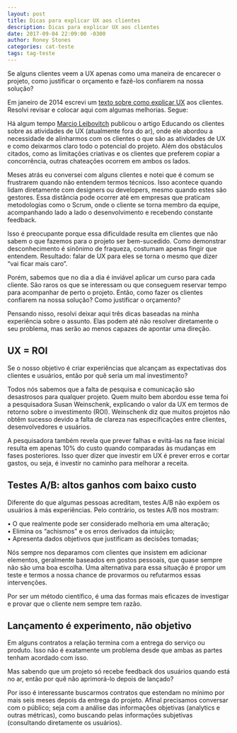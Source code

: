 ```yaml
---
layout: post
title: Dicas para explicar UX aos clientes
description: Dicas para explicar UX aos clientes
date: 2017-09-04 22:09:00 -0300
author: Roney Stones
categories: cat-teste
tags: tag-teste
---
```


Se alguns clientes veem a UX apenas como uma maneira de encarecer o projeto, como justificar o orçamento e fazê-los confiarem na nossa solução?

Em janeiro de 2014 escrevi um [texto sobre como explicar UX](https://medium.com/@roneystones/dicas-para-explicar-ux-aos-clientes-d8b88333743f) aos clientes. Resolvi revisar e colocar aqui com algumas melhorias. Segue:

Há algum tempo [Marcio Leibovitch](https://twitter.com/marciokl) publicou o artigo Educando os clientes sobre as atividades de UX (atualmente fora do ar), onde ele abordou a necessidade de alinharmos com os clientes o que são as atividades de UX e como deixarmos claro todo o potencial do projeto. Além dos obstáculos citados, como as limitações criativas e os clientes que preferem copiar a concorrência, outras chateações ocorrem em ambos os lados.

Meses atrás eu conversei com alguns clientes e notei que é comum se frustrarem quando não entendem termos técnicos. Isso acontece quando lidam diretamente com designers ou developers, mesmo quando estes são gestores. Essa distância pode ocorrer até em empresas que praticam metodologias como o Scrum, onde o cliente se torna membro da equipe, acompanhando lado a lado o desenvolvimento e recebendo constante feedback.

Isso é preocupante porque essa dificuldade resulta em clientes que não sabem o que fazemos para o projeto ser bem-sucedido. Como demonstrar desconhecimento é sinônimo de fraqueza, costumam apenas fingir que entendem. Resultado: falar de UX para eles se torna o mesmo que dizer “vai ficar mais caro”.

Porém, sabemos que no dia a dia é inviável aplicar um curso para cada cliente. São raros os que se interessam ou que conseguem reservar tempo para acompanhar de perto o projeto. Então, como fazer os clientes confiarem na nossa solução? Como justificar o orçamento?

Pensando nisso, resolvi deixar aqui três dicas baseadas na minha experiência sobre o assunto. Elas podem até não resolver diretamente o seu problema, mas serão ao menos capazes de apontar uma direção.

## UX = ROI

Se o nosso objetivo é criar experiências que alcançam as expectativas dos clientes e usuários, então por quê seria um mal investimento?

Todos nós sabemos que a falta de pesquisa e comunicação são desastrosos para qualquer projeto. Quem muito bem abordou esse tema foi a pesquisadora Susan Weinschenk, explicando o valor da UX em termos de retorno sobre o investimento (ROI). Weinschenk diz que muitos projetos não obtêm sucesso devido a falta de clareza nas especificações entre clientes, desenvolvedores e usuários.

A pesquisadora também revela que prever falhas e evitá-las na fase inicial resulta em apenas 10% do custo quando comparadas às mudanças em fases posteriores. Isso quer dizer que investir em UX é prever erros e cortar gastos, ou seja, é investir no caminho para melhorar a receita.

## Testes A/B: altos ganhos com baixo custo

Diferente do que algumas pessoas acreditam, testes A/B não expõem os usuários à más experiências. Pelo contrário, os testes A/B nos mostram:

• O que realmente pode ser considerado melhoria em uma alteração;  
• Elimina os “achismos” e os erros derivados da intuição;  
• Apresenta dados objetivos que justificam as decisões tomadas;	

Nós sempre nos deparamos com clientes que insistem em adicionar elementos, geralmente baseados em gostos pessoais, que quase sempre não são uma boa escolha. Uma alternativa para essa situação é propor um teste e termos a nossa chance de provarmos ou refutarmos essas intervenções.

Por ser um método científico, é uma das formas mais eficazes de investigar e provar que o cliente nem sempre tem razão.


## Lançamento é experimento, não objetivo

Em alguns contratos a relação termina com a entrega do serviço ou produto. Isso não é exatamente um problema desde que ambas as partes tenham acordado com isso.

Mas sabendo que um projeto só recebe feedback dos usuários quando está no ar, então por quê não aprimorá-lo depois de lançado?

Por isso é interessante buscarmos contratos que estendam no mínimo por mais seis meses depois da entrega do projeto. Afinal precisamos conversar com o público; seja com a análise das informações objetivas (analytics e outras métricas), como buscando pelas informações subjetivas (consultando diretamente os usuários).